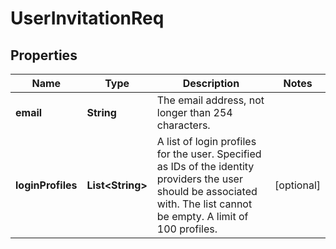
# UserInvitationReq

## Properties
Name | Type | Description | Notes
------------ | ------------- | ------------- | -------------
**email** | **String** | The email address, not longer than 254 characters. | 
**loginProfiles** | **List&lt;String&gt;** | A list of login profiles for the user. Specified as IDs of the identity providers the user should be associated with. The list cannot be empty. A limit of 100 profiles. |  [optional]



